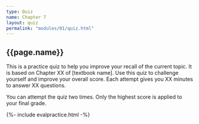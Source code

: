 ```yaml
---
type: Quiz
name: Chapter 7
layout: quiz
permalink: "modules/01/quiz.html"
---
```


## {{page.name}}

This is a practice quiz to help you improve your recall of the current topic. It is based on Chapter XX of [textbook name]. Use this quiz to challenge yourself and improve your overall score. Each attempt gives you XX minutes to answer XX questions. 

You can attempt the quiz two times. Only the highest score is applied to your final grade.

{%- include evalpractice.html -%}




